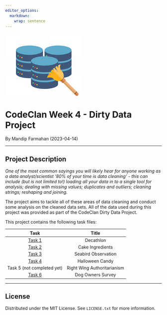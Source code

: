 ```yaml
---
editor_options: 
  markdown: 
    wrap: sentence
---
```


![](images/data_cleaning.png)

# **CodeClan Week 4 - Dirty Data Project**

By Mandip Farmahan (2023-04-14)

------------------------------------------------------------------------

## Project Description

*One of the most common sayings you will likely hear for anyone working as a data analyst/scientist ‘80% of your time is data cleaning’ - this can include (but is not limited to!) loading all your data in to a single tool for analysis; dealing with missing values; duplicates and outliers; cleaning strings; reshaping and joining.*

The project aims to tackle all of these areas of data cleaning and conduct some analysis on the cleaned data sets. All of the data used during this project was provided as part of the CodeClan Dirty Data Project.

This project contains the following task files:

|            Task            |            Title            |
|:--------------------------:|:---------------------------:|
|      [Task 1](task1/README.md)       |          Decathlon          |
|      [Task 2](task2/README.md)       |      Cake Ingredients       |
|      [Task 3](task3/README.md)       |     Seabird Observation     |
|      [Task 4](task4/README.md)       |       Halloween Candy       |
| Task 5 (not completed yet) | Right Wing Authoritarianism |
|      [Task 6](task6/README.md)       |      Dog Owners Survey      |


------------------------------------------------------------------------

## License

Distributed under the MIT License.
See `LICENSE.txt` for more information.
